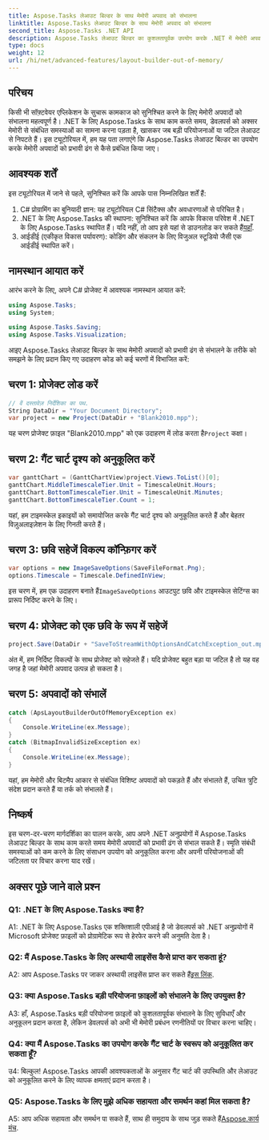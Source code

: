 ```yaml
---
title: Aspose.Tasks लेआउट बिल्डर के साथ मेमोरी अपवाद को संभालना
linktitle: Aspose.Tasks लेआउट बिल्डर के साथ मेमोरी अपवाद को संभालना
second_title: Aspose.Tasks .NET API
description: Aspose.Tasks लेआउट बिल्डर का कुशलतापूर्वक उपयोग करके .NET में मेमोरी अपवादों को संभालने का तरीका जानें। कोड उदाहरणों के साथ चरण-दर-चरण मार्गदर्शिका।
type: docs
weight: 12
url: /hi/net/advanced-features/layout-builder-out-of-memory/
---
```

## परिचय

किसी भी सॉफ़्टवेयर एप्लिकेशन के सुचारू कामकाज को सुनिश्चित करने के लिए मेमोरी अपवादों को संभालना महत्वपूर्ण है। .NET के लिए Aspose.Tasks के साथ काम करते समय, डेवलपर्स को अक्सर मेमोरी से संबंधित समस्याओं का सामना करना पड़ता है, खासकर जब बड़ी परियोजनाओं या जटिल लेआउट से निपटते हैं। इस ट्यूटोरियल में, हम यह पता लगाएंगे कि Aspose.Tasks लेआउट बिल्डर का उपयोग करके मेमोरी अपवादों को प्रभावी ढंग से कैसे प्रबंधित किया जाए।

## आवश्यक शर्तें

इस ट्यूटोरियल में जाने से पहले, सुनिश्चित करें कि आपके पास निम्नलिखित शर्तें हैं:

1. C# प्रोग्रामिंग का बुनियादी ज्ञान: यह ट्यूटोरियल C# सिंटैक्स और अवधारणाओं से परिचित है।
2.  .NET के लिए Aspose.Tasks की स्थापना: सुनिश्चित करें कि आपके विकास परिवेश में .NET के लिए Aspose.Tasks स्थापित हैं। यदि नहीं, तो आप इसे यहां से डाउनलोड कर सकते हैं[यहाँ](https://releases.aspose.com/tasks/net/).
3. आईडीई (एकीकृत विकास पर्यावरण): कोडिंग और संकलन के लिए विजुअल स्टूडियो जैसी एक आईडीई स्थापित करें।

## नामस्थान आयात करें

आरंभ करने के लिए, अपने C# प्रोजेक्ट में आवश्यक नामस्थान आयात करें:

```csharp
using Aspose.Tasks;
using System;

using Aspose.Tasks.Saving;
using Aspose.Tasks.Visualization;

```

आइए Aspose.Tasks लेआउट बिल्डर के साथ मेमोरी अपवादों को प्रभावी ढंग से संभालने के तरीके को समझने के लिए प्रदान किए गए उदाहरण कोड को कई चरणों में विभाजित करें:

## चरण 1: प्रोजेक्ट लोड करें

```csharp
// वें दस्तावेज़ निर्देशिका का पथ.
String DataDir = "Your Document Directory";
var project = new Project(DataDir + "Blank2010.mpp");
```

 यह चरण प्रोजेक्ट फ़ाइल "Blank2010.mpp" को एक उदाहरण में लोड करता है`Project` कक्षा।

## चरण 2: गैंट चार्ट दृश्य को अनुकूलित करें

```csharp
var ganttChart = (GanttChartView)project.Views.ToList()[0];
ganttChart.MiddleTimescaleTier.Unit = TimescaleUnit.Hours;
ganttChart.BottomTimescaleTier.Unit = TimescaleUnit.Minutes;
ganttChart.BottomTimescaleTier.Count = 1;
```

यहां, हम टाइमस्केल इकाइयों को समायोजित करके गैंट चार्ट दृश्य को अनुकूलित करते हैं और बेहतर विज़ुअलाइज़ेशन के लिए गिनती करते हैं।

## चरण 3: छवि सहेजें विकल्प कॉन्फ़िगर करें

```csharp
var options = new ImageSaveOptions(SaveFileFormat.Png);
options.Timescale = Timescale.DefinedInView;
```

 इस चरण में, हम एक उदाहरण बनाते हैं`ImageSaveOptions` आउटपुट छवि और टाइमस्केल सेटिंग्स का प्रारूप निर्दिष्ट करने के लिए।

## चरण 4: प्रोजेक्ट को एक छवि के रूप में सहेजें

```csharp
project.Save(DataDir + "SaveToStreamWithOptionsAndCatchException_out.mpp", options);
```

अंत में, हम निर्दिष्ट विकल्पों के साथ प्रोजेक्ट को सहेजते हैं। यदि प्रोजेक्ट बहुत बड़ा या जटिल है तो यह वह जगह है जहां मेमोरी अपवाद उत्पन्न हो सकता है।

## चरण 5: अपवादों को संभालें

```csharp
catch (ApsLayoutBuilderOutOfMemoryException ex)
{
    Console.WriteLine(ex.Message);
}
catch (BitmapInvalidSizeException ex)
{
    Console.WriteLine(ex.Message);
}
```

यहां, हम मेमोरी और बिटमैप आकार से संबंधित विशिष्ट अपवादों को पकड़ते हैं और संभालते हैं, उचित त्रुटि संदेश प्रदान करते हैं या तर्क को संभालते हैं।

## निष्कर्ष

इस चरण-दर-चरण मार्गदर्शिका का पालन करके, आप अपने .NET अनुप्रयोगों में Aspose.Tasks लेआउट बिल्डर के साथ काम करते समय मेमोरी अपवादों को प्रभावी ढंग से संभाल सकते हैं। स्मृति संबंधी समस्याओं को कम करने के लिए संसाधन उपयोग को अनुकूलित करना और अपनी परियोजनाओं की जटिलता पर विचार करना याद रखें।

## अक्सर पूछे जाने वाले प्रश्न

### Q1: .NET के लिए Aspose.Tasks क्या है?

A1: .NET के लिए Aspose.Tasks एक शक्तिशाली एपीआई है जो डेवलपर्स को .NET अनुप्रयोगों में Microsoft प्रोजेक्ट फ़ाइलों को प्रोग्रामेटिक रूप से हेरफेर करने की अनुमति देता है।

### Q2: मैं Aspose.Tasks के लिए अस्थायी लाइसेंस कैसे प्राप्त कर सकता हूं?

 A2: आप Aspose.Tasks पर जाकर अस्थायी लाइसेंस प्राप्त कर सकते हैं[इस लिंक](https://purchase.aspose.com/temporary-license/).

### Q3: क्या Aspose.Tasks बड़ी परियोजना फ़ाइलों को संभालने के लिए उपयुक्त है?

A3: हाँ, Aspose.Tasks बड़ी परियोजना फ़ाइलों को कुशलतापूर्वक संभालने के लिए सुविधाएँ और अनुकूलन प्रदान करता है, लेकिन डेवलपर्स को अभी भी मेमोरी प्रबंधन रणनीतियों पर विचार करना चाहिए।

### Q4: क्या मैं Aspose.Tasks का उपयोग करके गैंट चार्ट के स्वरूप को अनुकूलित कर सकता हूँ?

उ4: बिल्कुल! Aspose.Tasks आपकी आवश्यकताओं के अनुसार गैंट चार्ट की उपस्थिति और लेआउट को अनुकूलित करने के लिए व्यापक क्षमताएं प्रदान करता है।

### Q5: Aspose.Tasks के लिए मुझे अधिक सहायता और समर्थन कहां मिल सकता है?

 A5: आप अधिक सहायता और समर्थन पा सकते हैं, साथ ही समुदाय के साथ जुड़ सकते हैं[Aspose.कार्य मंच](https://forum.aspose.com/c/tasks/15).
